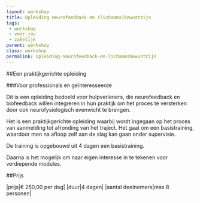 ```yaml
---
layout: workshop
title: Opleiding neurofeedback en (lichaams)bewustzijn
tags:
 - workshop
 - voor-jou
 - zakelijk
parent: workshop
class: workshop
permalink: opleiding-neurofeedback-en-lichaamsbewustzijn
---
```

##Een praktijkgerichte opleiding

###Voor professionals en geïnteresseerde

Dit is een opleiding bedoeld voor hulpverleners, die neurofeedback en biofeedback willen integreren in hun praktijk om het proces te versterken door ook neurofysiologisch evenwicht te brengen.

Het is een praktijkgerichte opleiding waarbij wordt ingegaan op het proces van aanmelding tot afronding van het traject. Het gaat om een basistraining, waardoor men na afloop zelf aan de slag kan gaan onder supervisie.

De training is opgebouwd uit 4 dagen een basistraining.

Daarna is het mogelijk om naar eigen interesse in te tekenen voor verdiepende modules.

##Prijs

|prijs|€ 250,00 per dag|
|duur|4 dagen|
|aantal deelnemers|max 8 personen|